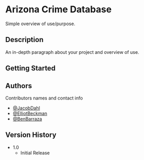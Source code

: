 # Arizona Crime Database

Simple overview of use/purpose.

## Description

An in-depth paragraph about your project and overview of use.

## Getting Started

## Authors

Contributors names and contact info

 - [@JacobDahl](https://github.com/JacobDahl22)
 - [@ElliotBeckman](https://github.com/elliotb127)
 - [@BenBarraza](https://github.com/benb0i)


## Version History

* 1.0
    * Initial Release
